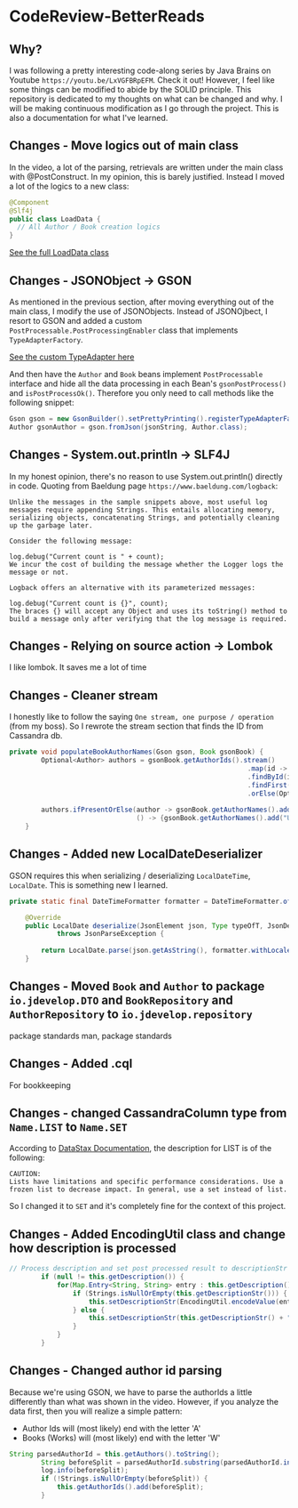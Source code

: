 # CodeReview-BetterReads
## Why?
I was following a pretty interesting code-along series by Java Brains on Youtube `https://youtu.be/LxVGFBRpEFM`. Check it out!
However, I feel like some things can be modified to abide by the SOLID principle. 
This repository is dedicated to my thoughts on what can be changed and why.
I will be making continuous modification as I go through the project.
This is also a documentation for what I've learned.

## Changes - Move logics out of main class
In the video, a lot of the parsing, retrievals are written under the main class with @PostConstruct.
In my opinion, this is barely justified. Instead I moved a lot of the logics to a new class:
```Java
@Component
@Slf4j
public class LoadData {
  // All Author / Book creation logics
}
```
[See the full LoadData class](src/main/java/io/jdevelop/betterreadsdataloader/LoadData.java)

## Changes - JSONObject -> GSON
As mentioned in the previous section, after moving everything out of the main class, I modify the use of JSONObjects.
Instead of JSONOjbect, I resort to GSON and added a custom `PostProcessable.PostProcessingEnabler` class that implements `TypeAdapterFactory`.

[See the custom TypeAdapter here](src/main/java/io/jdevelop/gson/typeadapters/PostProcessable.java)

And then have the `Author` and `Book` beans implement `PostProcessable` interface and hide all the data processing in each Bean's `gsonPostProcess()` and `isPostProcessOk()`. Therefore you only need to call methods like the following snippet: 
```Java
Gson gson = new GsonBuilder().setPrettyPrinting().registerTypeAdapterFactory(new PostProcessable.PostProcessingEnabler()).create();
Author gsonAuthor = gson.fromJson(jsonString, Author.class);
```

## Changes - System.out.println -> SLF4J
In my honest opinion, there's no reason to use System.out.println() directly in code. Quoting from Baeldung page `https://www.baeldung.com/logback`:
```
Unlike the messages in the sample snippets above, most useful log messages require appending Strings. This entails allocating memory, serializing objects, concatenating Strings, and potentially cleaning up the garbage later.

Consider the following message:

log.debug("Current count is " + count);
We incur the cost of building the message whether the Logger logs the message or not.

Logback offers an alternative with its parameterized messages:

log.debug("Current count is {}", count);
The braces {} will accept any Object and uses its toString() method to build a message only after verifying that the log message is required.
```

## Changes - Relying on source action -> Lombok
I like lombok. It saves me a lot of time

## Changes - Cleaner stream
I honestly like to follow the saying `One stream, one purpose / operation` (from my boss). 
So I rewrote the stream section that finds the ID from Cassandra db.
```Java
private void populateBookAuthorNames(Gson gson, Book gsonBook) {
		Optional<Author> authors = gsonBook.getAuthorIds().stream()
                                                            .map(id -> authorRepository
                                                            .findById(id))
                                                            .findFirst()
                                                            .orElse(Optional.empty());
                                                            
		authors.ifPresentOrElse(author -> gsonBook.getAuthorNames().add(author.getName()), 
                                () -> {gsonBook.getAuthorNames().add("Unknown Author");});
	}
```

## Changes - Added new LocalDateDeserializer
GSON requires this when serializing / deserializing `LocalDateTime`, `LocalDate`. This is something new I learned.
```Java
private static final DateTimeFormatter formatter = DateTimeFormatter.ofPattern("dd-MM-yyyy");

    @Override
    public LocalDate deserialize(JsonElement json, Type typeOfT, JsonDeserializationContext context)
            throws JsonParseException {
        
        return LocalDate.parse(json.getAsString(), formatter.withLocale(Locale.ENGLISH));
    }
```

## Changes - Moved `Book` and `Author` to package `io.jdevelop.DTO` and `BookRepository` and `AuthorRepository` to `io.jdevelop.repository`
package standards man, package standards

## Changes - Added .cql
For bookkeeping 

## Changes - changed CassandraColumn type from `Name.LIST` to `Name.SET`
According to [DataStax Documentation](https://docs.datastax.com/en/cql-oss/3.x/cql/cql_reference/cql_data_types_c.html?utm_source=google&utm_medium=search_pd&utm_campaign=dsa-rtg&utm_content=hp&gclid=Cj0KCQjwg_iTBhDrARIsAD3Ib5i67IkuGUmOVcLJECRHrQhar9j2OeY-oawzCa_pPKLrJmOb-hterikaAvknEALw_wcB), the description for LIST is of the following:
```
CAUTION:
Lists have limitations and specific performance considerations. Use a frozen list to decrease impact. In general, use a set instead of list.
```
So I changed it to `SET` and it's completely fine for the context of this project.

## Changes - Added EncodingUtil class and change how description is processed
```Java
// Process description and set post processed result to descriptionStr
        if (null != this.getDescription()) {
            for(Map.Entry<String, String> entry : this.getDescription().entrySet()) {
                if (Strings.isNullOrEmpty(this.getDescriptionStr())) {
                    this.setDescriptionStr(EncodingUtil.encodeValue(entry.getValue()));
                } else {
                    this.setDescriptionStr(this.getDescriptionStr() + " " + EncodingUtil.encodeValue(entry.getValue()));
                }
            }
        }
```

## Changes - Changed author id parsing
Because we're using GSON, we have to parse the authorIds a little differently than what was shown in the video.
However, if you analyze the data first, then you will realize a simple pattern:
- Author Ids will (most likely) end with the letter 'A'
- Books (Works) will (most likely) end with the letter 'W'
```Java
String parsedAuthorId = this.getAuthors().toString();
        String beforeSplit = parsedAuthorId.substring(parsedAuthorId.indexOf("/authors/"), parsedAuthorId.indexOf("A", parsedAuthorId.indexOf("/authors/")) + 1).replaceAll("/authors/", "");
        log.info(beforeSplit);
        if (!Strings.isNullOrEmpty(beforeSplit)) {
            this.getAuthorIds().add(beforeSplit);
        }
```
